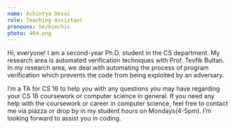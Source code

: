 ```yaml
---
name: Achintya Desai
role: Teaching Assistant
pronouns: he/him/his
photo: 404.png
---
```


Hi, everyone! I am a second-year Ph.D. student in the CS department. My research area is automated verification techniques with Prof. Tevfik Bultan. In my research area, we deal with automating the process of program verification which prevents the code from being exploited by an adversary.   

I’m a TA for CS 16 to help you with any questions you may have regarding your CS 16 coursework or computer science in general. If you need any help with the coursework or career in computer science, feel free to contact me via piazza or drop by in my student hours on Mondays(4-5pm). I’m looking forward to assist you in coding.
